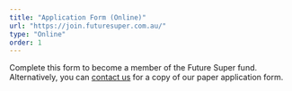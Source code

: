 ```yaml
---
title: "Application Form (Online)"
url: "https://join.futuresuper.com.au/"
type: "Online"
order: 1
---
```


Complete this form to become a member of the Future Super fund. Alternatively, you can [contact us](/contact-us) for a copy of our paper application form.
